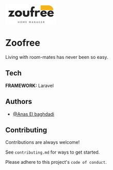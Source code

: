 
![Logo](https://raw.githubusercontent.com/ael-bagh/zoufree/main/Sans%20titre%20(1).png)

    
# Zoofree

Living with room-mates has never been so easy.


## Tech

**FRAMEWORK:** Laravel


  
## Authors

- [@Anas El baghdadi](https://www.github.com/ael-bagh)

  
## Contributing

Contributions are always welcome!

See `contributing.md` for ways to get started.

Please adhere to this project's `code of conduct`.
